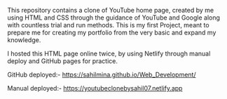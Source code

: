 This repository contains a clone of YouTube
home page, created by me using HTML and CSS
through the guidance of YouTube and Google 
along with countless trial and run methods.
This is my first Project, meant to prepare 
me for creating my portfolio from the very
basic and expand my knowledge.

I hosted this HTML page online twice,
by using Netlify through manual 
deploy and GitHub pages  for practice.


GitHub deployed:- https://sahilmina.github.io/Web_Development/

Manual deployed:- https://youtubeclonebysahil07.netlify.app
